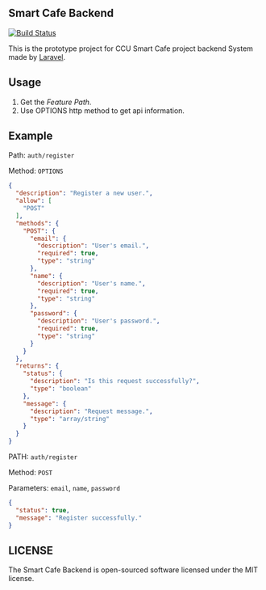 ## Smart Cafe Backend
[![Build Status](https://travis-ci.org/CCU-CSIE-SmartCafe/Backend.svg?branch=master)](https://travis-ci.org/CCU-CSIE-SmartCafe/Backend)

This is the prototype project for CCU Smart Cafe project backend System made by [Laravel](https://laravel.com). 

## Usage

1. Get the *Feature Path*.
2. Use OPTIONS http method to get api information.
 
## Example

Path: `auth/register`

Method: `OPTIONS`

```json
{
  "description": "Register a new user.",
  "allow": [
    "POST"
  ],
  "methods": {
    "POST": {
      "email": {
        "description": "User's email.",
        "required": true,
        "type": "string"
      },
      "name": {
        "description": "User's name.",
        "required": true,
        "type": "string"
      },
      "password": {
        "description": "User's password.",
        "required": true,
        "type": "string"
      }
    }
  },
  "returns": {
    "status": {
      "description": "Is this request successfully?",
      "type": "boolean"
    },
    "message": {
      "description": "Request message.",
      "type": "array/string"
    }
  }
}
```

PATH: `auth/register`

Method: `POST`

Parameters: `email`, `name`, `password`

```json
{
  "status": true,
  "message": "Register successfully."
}
```

## LICENSE

The Smart Cafe Backend is open-sourced software licensed under the MIT license.